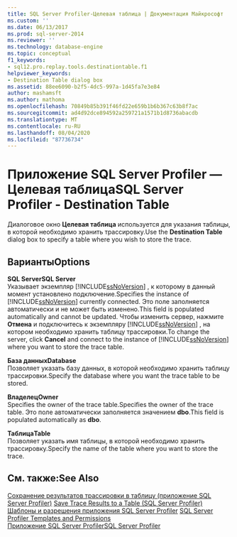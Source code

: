 ```yaml
---
title: SQL Server Profiler-Целевая таблица | Документация Майкрософт
ms.custom: ''
ms.date: 06/13/2017
ms.prod: sql-server-2014
ms.reviewer: ''
ms.technology: database-engine
ms.topic: conceptual
f1_keywords:
- sql12.pro.replay.tools.destinationtable.f1
helpviewer_keywords:
- Destination Table dialog box
ms.assetid: 88ee6090-b2f5-4dc5-997a-1d45fa7e3e84
author: mashamsft
ms.author: mathoma
ms.openlocfilehash: 70849b85b391f46fd22e659b1b6b367c63b8f7ac
ms.sourcegitcommit: ad4d92dce894592a259721a1571b1d8736abacdb
ms.translationtype: MT
ms.contentlocale: ru-RU
ms.lasthandoff: 08/04/2020
ms.locfileid: "87736734"
---
```

# <a name="sql-server-profiler---destination-table"></a><span data-ttu-id="32682-102">Приложение SQL Server Profiler — Целевая таблица</span><span class="sxs-lookup"><span data-stu-id="32682-102">SQL Server Profiler - Destination Table</span></span>
  <span data-ttu-id="32682-103">Диалоговое окно **Целевая таблица** используется для указания таблицы, в которой необходимо хранить трассировку.</span><span class="sxs-lookup"><span data-stu-id="32682-103">Use the **Destination Table** dialog box to specify a table where you wish to store the trace.</span></span>  
  
## <a name="options"></a><span data-ttu-id="32682-104">Варианты</span><span class="sxs-lookup"><span data-stu-id="32682-104">Options</span></span>  
 <span data-ttu-id="32682-105">**SQL Server**</span><span class="sxs-lookup"><span data-stu-id="32682-105">**SQL Server**</span></span>  
 <span data-ttu-id="32682-106">Указывает экземпляр [!INCLUDE[ssNoVersion](../includes/ssnoversion-md.md)] , к которому в данный момент установлено подключение.</span><span class="sxs-lookup"><span data-stu-id="32682-106">Specifies the instance of [!INCLUDE[ssNoVersion](../includes/ssnoversion-md.md)] currently connected.</span></span> <span data-ttu-id="32682-107">Это поле заполняется автоматически и не может быть изменено.</span><span class="sxs-lookup"><span data-stu-id="32682-107">This field is populated automatically and cannot be updated.</span></span> <span data-ttu-id="32682-108">Чтобы изменить сервер, нажмите **Отмена** и подключитесь к экземпляру [!INCLUDE[ssNoVersion](../includes/ssnoversion-md.md)] , на котором необходимо хранить таблицу трассировки.</span><span class="sxs-lookup"><span data-stu-id="32682-108">To change the server, click **Cancel** and connect to the instance of [!INCLUDE[ssNoVersion](../includes/ssnoversion-md.md)] where you want to store the trace table.</span></span>  
  
 <span data-ttu-id="32682-109">**База данных**</span><span class="sxs-lookup"><span data-stu-id="32682-109">**Database**</span></span>  
 <span data-ttu-id="32682-110">Позволяет указать базу данных, в которой необходимо хранить таблицу трассировки.</span><span class="sxs-lookup"><span data-stu-id="32682-110">Specify the database where you want the trace table to be stored.</span></span>  
  
 <span data-ttu-id="32682-111">**Владелец**</span><span class="sxs-lookup"><span data-stu-id="32682-111">**Owner**</span></span>  
 <span data-ttu-id="32682-112">Specifies the owner of the trace table.</span><span class="sxs-lookup"><span data-stu-id="32682-112">Specifies the owner of the trace table.</span></span> <span data-ttu-id="32682-113">Это поле автоматически заполняется значением **dbo**.</span><span class="sxs-lookup"><span data-stu-id="32682-113">This field is populated automatically as **dbo**.</span></span>  
  
 <span data-ttu-id="32682-114">**Таблица**</span><span class="sxs-lookup"><span data-stu-id="32682-114">**Table**</span></span>  
 <span data-ttu-id="32682-115">Позволяет указать имя таблицы, в которой необходимо хранить трассировку.</span><span class="sxs-lookup"><span data-stu-id="32682-115">Specify the name of the table where you want to store the trace.</span></span>  
  
## <a name="see-also"></a><span data-ttu-id="32682-116">См. также:</span><span class="sxs-lookup"><span data-stu-id="32682-116">See Also</span></span>  
 <span data-ttu-id="32682-117">[Сохранение результатов трассировки в таблицу (приложение SQL Server Profiler)](../tools/sql-server-profiler/save-trace-results-to-a-table-sql-server-profiler.md) </span><span class="sxs-lookup"><span data-stu-id="32682-117">[Save Trace Results to a Table &#40;SQL Server Profiler&#41;](../tools/sql-server-profiler/save-trace-results-to-a-table-sql-server-profiler.md) </span></span>  
 <span data-ttu-id="32682-118">[Шаблоны и разрешения приложения SQL Server Profiler](../tools/sql-server-profiler/sql-server-profiler-templates-and-permissions.md) </span><span class="sxs-lookup"><span data-stu-id="32682-118">[SQL Server Profiler Templates and Permissions](../tools/sql-server-profiler/sql-server-profiler-templates-and-permissions.md) </span></span>  
 [<span data-ttu-id="32682-119">Приложение SQL Server Profiler</span><span class="sxs-lookup"><span data-stu-id="32682-119">SQL Server Profiler</span></span>](../tools/sql-server-profiler/sql-server-profiler.md)  
  
  
